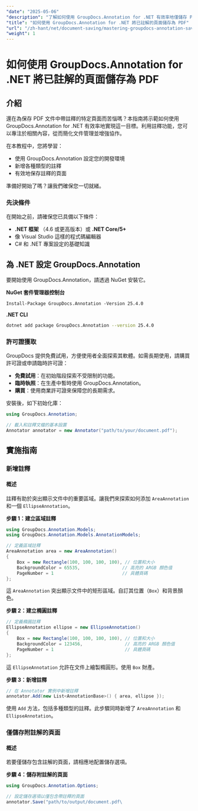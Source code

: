 ```yaml
---
"date": "2025-05-06"
"description": "了解如何使用 GroupDocs.Annotation for .NET 有效率地僅儲存 PDF 中註解的頁面。本指南詳盡，助您增強文件管理與協作。"
"title": "如何使用 GroupDocs.Annotation for .NET 將已註解的頁面儲存為 PDF"
"url": "/zh-hant/net/document-saving/mastering-groupdocs-annotation-save-annotated-pdf-pages/"
"weight": 1
---
```


# 如何使用 GroupDocs.Annotation for .NET 將已註解的頁面儲存為 PDF

## 介紹

還在為保存 PDF 文件中帶註釋的特定頁面而苦惱嗎？本指南將示範如何使用 GroupDocs.Annotation for .NET 有效率地實現這一目標。利用註釋功能，您可以專注於相關內容，從而簡化文件管理並增強協作。

在本教程中，您將學習：
- 使用 GroupDocs.Annotation 設定您的開發環境
- 新增各種類型的註釋
- 有效地保存註釋的頁面

準備好開始了嗎？讓我們確保您一切就緒。

### 先決條件

在開始之前，請確保您已具備以下條件：
- **.NET 框架** （4.6 或更高版本）或 **.NET Core/5+**
- 像 Visual Studio 這樣的程式碼編輯器
- C# 和 .NET 專案設定的基礎知識

## 為 .NET 設定 GroupDocs.Annotation

要開始使用 GroupDocs.Annotation，請透過 NuGet 安裝它。

**NuGet 套件管理器控制台**

```plaintext
Install-Package GroupDocs.Annotation -Version 25.4.0
```

**\.NET CLI**

```bash
dotnet add package GroupDocs.Annotation --version 25.4.0
```

### 許可證獲取

GroupDocs 提供免費試用，方便使用者全面探索其軟體。如需長期使用，請購買許可證或申請臨時許可證：
- **免費試用**：在初始階段探索不受限制的功能。
- **臨時執照**：在生產中暫時使用 GroupDocs.Annotation。
- **購買**：使用商業許可證來保障您的長期需求。

安裝後，如下初始化庫：

```csharp
using GroupDocs.Annotation;

// 載入和註釋文檔的基本設置
Annotator annotator = new Annotator("path/to/your/document.pdf");
```

## 實施指南

### 新增註釋

#### 概述

註釋有助於突出顯示文件中的重要區域。讓我們來探索如何添加 `AreaAnnotation` 和一個 `EllipseAnnotation`。

**步驟 1：建立區域註釋**

```csharp
using GroupDocs.Annotation.Models;
using GroupDocs.Annotation.Models.AnnotationModels;

// 定義區域註釋
AreaAnnotation area = new AreaAnnotation()
{
    Box = new Rectangle(100, 100, 100, 100), // 位置和大小
    BackgroundColor = 65535,                // 高亮的 ARGB 顏色值
    PageNumber = 1                          // 具體頁碼
};
```

這 `AreaAnnotation` 突出顯示文件中的矩形區域。自訂其位置（`Box`）和背景顏色。

**步驟 2：建立橢圓註釋**

```csharp
// 定義橢圓註釋
EllipseAnnotation ellipse = new EllipseAnnotation()
{
    Box = new Rectangle(100, 100, 100, 100), // 位置和大小
    BackgroundColor = 123456,                // 高亮的 ARGB 顏色值
    PageNumber = 1                           // 具體頁碼
};
```

這 `EllipseAnnotation` 允許在文件上繪製橢圓形。使用 `Box` 財產。

**步驟 3：新增註釋**

```csharp
// 在 Annotator 實例中新增註釋
annotator.Add(new List<AnnotationBase>() { area, ellipse });
```

使用 `Add` 方法，包括多種類型的註釋。此步驟同時新增了 `AreaAnnotation` 和 `EllipseAnnotation`。

### 僅儲存附註解的頁面

#### 概述

若要僅儲存包含註解的頁面，請相應地配置儲存選項。

**步驟 4：儲存附註解的頁面**

```csharp
using GroupDocs.Annotation.Options;

// 設定儲存選項以僅包含帶註釋的頁面
annotator.Save("path/to/output/document.pdf\